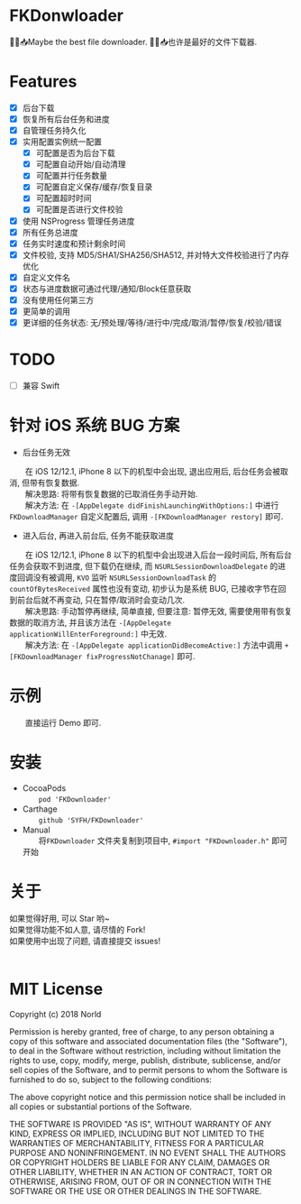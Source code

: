 # FKDonwloader
👍🏻📥Maybe the best file downloader. 
👍🏻📥也许是最好的文件下载器.

# Features
* [x] 后台下载
* [x] 恢复所有后台任务和进度
* [x] 自管理任务持久化
* [x] 实用配置实例统一配置
    * [x] 可配置是否为后台下载
    * [x] 可配置自动开始/自动清理
    * [x] 可配置并行任务数量
    * [x] 可配置自定义保存/缓存/恢复目录
    * [x] 可配置超时时间
    * [x] 可配置是否进行文件校验
* [x] 使用 NSProgress 管理任务进度
* [x] 所有任务总进度
* [x] 任务实时速度和预计剩余时间
* [x] 文件校验, 支持 MD5/SHA1/SHA256/SHA512, 并对特大文件校验进行了内存优化
* [x] 自定义文件名
* [x] 状态与进度数据可通过代理/通知/Block任意获取
* [x] 没有使用任何第三方
* [x] 更简单的调用
* [x] 更详细的任务状态: 无/预处理/等待/进行中/完成/取消/暂停/恢复/校验/错误

# TODO
* [ ] 兼容 Swift

# 针对 iOS 系统 BUG 方案
- 后台任务无效

　　在 iOS 12/12.1, iPhone 8 以下的机型中会出现, 退出应用后, 后台任务会被取消, 但带有恢复数据.  
　　解决思路: 将带有恢复数据的已取消任务手动开始.  
　　解决方法: 在 `-[AppDelegate didFinishLaunchingWithOptions:]` 中进行 `FKDownloadManager` 自定义配置后, 调用 `-[FKDownloadManager restory]` 即可.  

- 进入后台, 再进入前台后, 任务不能获取进度

　　在 iOS 12/12.1, iPhone 8 以下的机型中会出现进入后台一段时间后, 所有后台任务会获取不到进度, 但下载仍在继续, 而 `NSURLSessionDownloadDelegate` 的进度回调没有被调用, `KVO` 监听 `NSURLSessionDownloadTask` 的 `countOfBytesReceived` 属性也没有变动, 初步认为是系统 BUG, 已接收字节在回到前台后就不再变动, 只在暂停/取消时会变动几次.  
　　解决思路: 手动暂停再继续, 简单直接, 但要注意: 暂停无效, 需要使用带有恢复数据的取消方法, 并且该方法在 `-[AppDelegate applicationWillEnterForeground:]` 中无效.  
　　解决方法: 在 `-[AppDelegate applicationDidBecomeActive:]` 方法中调用 `+[FKDownloadManager fixProgressNotChanage]` 即可.  


# 示例
　　直接运行 Demo 即可.
　　
# 安装
- CocoaPods  
　　`pod 'FKDownloader'`  
- Carthage  
　　`github 'SYFH/FKDownloader'`  
- Manual  
　　将`FKDownloader` 文件夹复制到项目中, `#import "FKDownloader.h"` 即可开始  

# 关于
如果觉得好用, 可以 Star 哟~  
如果觉得功能不如人意, 请尽情的 Fork!  
如果使用中出现了问题, 请直接提交 issues!  
　　

# MIT License

Copyright (c) 2018 Norld

Permission is hereby granted, free of charge, to any person obtaining a copy
of this software and associated documentation files (the "Software"), to deal
in the Software without restriction, including without limitation the rights
to use, copy, modify, merge, publish, distribute, sublicense, and/or sell
copies of the Software, and to permit persons to whom the Software is
furnished to do so, subject to the following conditions:

The above copyright notice and this permission notice shall be included in all
copies or substantial portions of the Software.

THE SOFTWARE IS PROVIDED "AS IS", WITHOUT WARRANTY OF ANY KIND, EXPRESS OR
IMPLIED, INCLUDING BUT NOT LIMITED TO THE WARRANTIES OF MERCHANTABILITY,
FITNESS FOR A PARTICULAR PURPOSE AND NONINFRINGEMENT. IN NO EVENT SHALL THE
AUTHORS OR COPYRIGHT HOLDERS BE LIABLE FOR ANY CLAIM, DAMAGES OR OTHER
LIABILITY, WHETHER IN AN ACTION OF CONTRACT, TORT OR OTHERWISE, ARISING FROM,
OUT OF OR IN CONNECTION WITH THE SOFTWARE OR THE USE OR OTHER DEALINGS IN THE
SOFTWARE.


